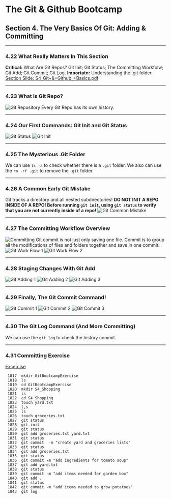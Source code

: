 # The Git & Github Bootcamp

## Section 4. The Very Basics Of Git: Adding & Committing
---
### 4.22 What Really Matters In This Section
**Critical:** What Are Git Repos? Git Init; Git Status; The Committing Workfolw; Git Add; Git Commit; Git Log.
**Importatn:** Understanding the .git folder. 
[Section Slide: S4_Git+&+Github_+Basics.pdf](doc/S4_Git+&+Github_+Basics.pdf)

----

### 4.23 What Is Git Repo?
![Git Repository](img/22_1_Repository.png "Git Repository")
Every Git Repo has its own history.

----

### 4.24 Our First Commands: Git Init and Git Status
![Git Status](img/24_1_GitStatus.png "Git Status")
![Git Init](img/24_2_GitInit.png "Git Init")

----

### 4.25 The Mysterious .Git Folder
We can use `ls -a` to check whether there is a `.git` folder. 
We also can use the `rm -rf .git` to remove the `.git` folder.

----

### 4.26 A Common Early Git Mistake
Git tracks a directory and all nested subdirectories!
**DO NOT INIT A REPO INSIDE OF A REPO! Before running `git init`, using `git status` to verify that you are not currently inside of a repo!**
![Git Common Mistake](img/26_1_GitMistake.png "Git Common Mistake")

----

### 4.27 The Committing Workflow Overview
![Committing](img/27_1_Committing.png "Committing")
Git commit is not just only saving one file. Commit is to group all the modifications of files and folders together and save in one commit.
![Git Work Flow 1](img/27_2_GitWorkFlow1.png "Git Work Flow 1")
![Git Work Flow 2](img/27_3_GitWorkFlow2.png "Git Work Flow 2")

----

### 4.28 Staging Changes With Git Add
![Git Adding 1](img/28_1_Adding_1.png "Git Adding 1")
![Git Adding 2](img/28_2_Adding_2.png "Git Adding 2")
![Git Adding 3](img/28_3_Adding_3.png "Git Adding 3")

----

### 4.29 Finally, The Git Commit Command!
![Git Commit 1](img/29_1_Commit_1.png "Git Commit 1")
![Git Commit 2](img/29_2_Commit_2.png "Git Commit 2")
![Git Commit 3](img/29_3_Commit_3.png "Git Commit 3")

----

### 4.30 The Git Log Command (And More Committing)
We can use the `git log` to check the history commit.

----

### 4.31 Committing Exercise
[Excercise](https://plum-poppy-0ea.notion.site/Committing-Basics-Exercise-3dc1ef1873ce45e68cedd2265710d7d8)
```
 1817  mkdir GitBootcampExercise
 1818  ls
 1819  cd GitBootcampExercise
 1820  mkdir S4_Shopping
 1821  ls
 1822  cd S4_Shopping
 1823  touch yard.txt
 1824  l,s
 1825  ls
 1826  touch groceries.txt
 1827  git status
 1828  git init
 1829  git status
 1830  git add groceries.txt yard.txt
 1831  git status
 1832  git commit  -m "create yard and groceries lists"
 1833  git status
 1834  git add groceries.txt
 1835  git status
 1836  git commit -m "add ingredients for tomato soup"
 1837  git add yard.txt
 1838  git status
 1839  git commit -m "add items needed for garden box"
 1840  git add .
 1841  git status
 1842  git commit -m "add items needed to grow potatoes"
 1843  git log
```








